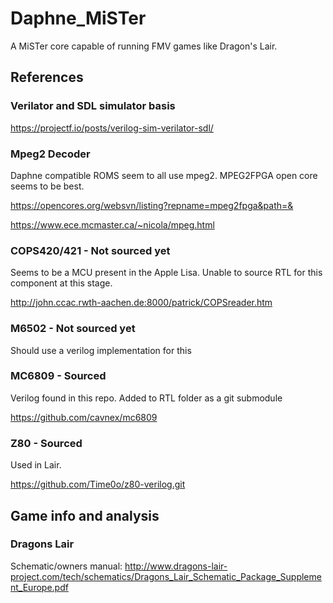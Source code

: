 # Daphne_MiSTer
A MiSTer core capable of running FMV games like Dragon's Lair.

## References

### Verilator and SDL simulator basis
https://projectf.io/posts/verilog-sim-verilator-sdl/

### Mpeg2 Decoder

Daphne compatible ROMS seem to all use mpeg2. MPEG2FPGA open core seems to be best.

https://opencores.org/websvn/listing?repname=mpeg2fpga&path=&

https://www.ece.mcmaster.ca/~nicola/mpeg.html

### COPS420/421 - Not sourced yet
Seems to be a MCU present in the Apple Lisa. Unable to source RTL for this component at this stage.

http://john.ccac.rwth-aachen.de:8000/patrick/COPSreader.htm

### M6502 - Not sourced yet
Should use a verilog implementation for this

### MC6809 - Sourced
Verilog found in this repo. Added to RTL folder as a git submodule

https://github.com/cavnex/mc6809

### Z80 - Sourced
Used in Lair.

https://github.com/Time0o/z80-verilog.git

## Game info and analysis

### Dragons Lair

Schematic/owners manual:
http://www.dragons-lair-project.com/tech/schematics/Dragons_Lair_Schematic_Package_Supplement_Europe.pdf

